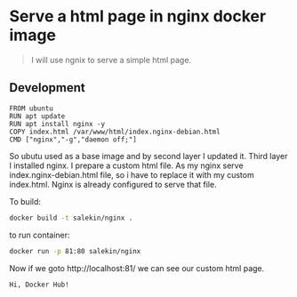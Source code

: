 # Serve a html page in nginx docker image
> I will use ngnix to serve a simple html page.
## Development
~~~docker
FROM ubuntu
RUN apt update
RUN apt install nginx -y
COPY index.html /var/www/html/index.nginx-debian.html
CMD ["nginx","-g","daemon off;"]
~~~
So ubutu used as a base image and by second layer I updated it. Third layer I installed nginx. I prepare a custom html file. As my nginx serve index.nginx-debian.html file, so i have to replace it with my custom index.html. Nginx is already configured to serve that file.

To build:
```zsh
docker build -t salekin/nginx .
```
to run container:
```bash
docker run -p 81:80 salekin/nginx
```
Now if we goto http://localhost:81/ we can see our custom html page.
```
Hi, Docker Hub!
```
